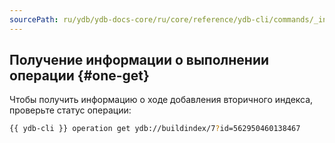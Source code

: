```yaml
---
sourcePath: ru/ydb/ydb-docs-core/ru/core/reference/ydb-cli/commands/_includes/operations-index/one-get.md
---
```

## Получение информации о выполнении операции {#one-get}

Чтобы получить информацию о ходе добавления вторичного индекса, проверьте статус операции:

```bash
{{ ydb-cli }} operation get ydb://buildindex/7?id=562950460138467
```
